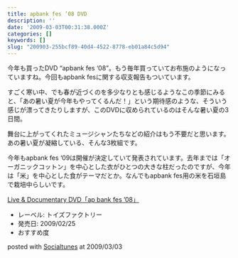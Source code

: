 ```yaml
---
title: apbank fes ’08 DVD
description: ''
date: '2009-03-03T00:31:38.000Z'
categories: []
keywords: []
slug: "200903-255bcf89-40d4-4522-8778-eb01a84c5d94"
---
```

今年も買ったDVD “apbank fes ‘08”。もう毎年買っていてお布施のようになっていますね。今回もapbank fesに関する収支報告もついています。

すごく寒い中、でも春が近づくのを多少なりとも感じるようなこの季節にみると、「あの暑い夏が今年もやってくるんだ！」という期待感のような、そういう感じが漂ってきたりしますが、このDVDに収められているのはそんな暑い夏の3日間。

舞台に上がってくれたミュージシャンたちなどの紹介はもう不要だと思います。あの暑い夏が凝縮している、そんな3枚組です。

今年もapbank fes ‘09は開催が決定していて発表されています。去年までは「オーガニックコットン」を中心とした衣がひとつの大きな柱だったのですが、今年は「米」を中心とした食がテーマだとか。なんでもapbank fes用の米を石垣島で栽培中らしいです。

[Live & Documentary DVD「ap bank fes ’08」](http://www.amazon.co.jp/exec/obidos/ASIN/B001O3JU3A/qli-22/ref=nosim "Live & Documentary DVD「ap bank fes ’08」")

*   レーベル: トイズファクトリー
*   発売日: 2009/02/25
*   おすすめ度

posted with [Socialtunes](http://socialtunes.net) at 2009/03/03